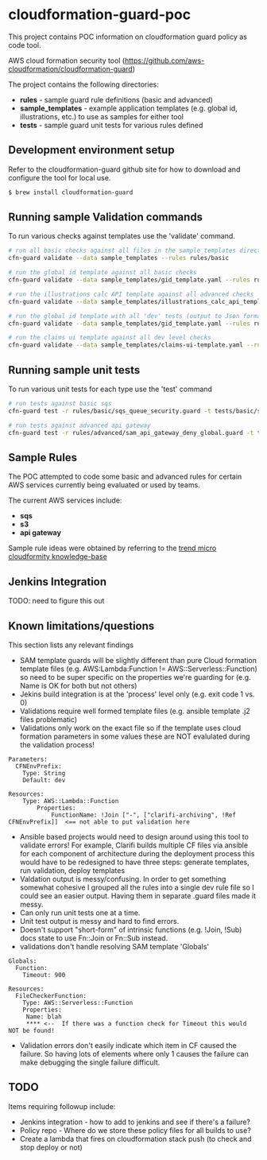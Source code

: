 # cloudformation-guard-poc

This project contains POC information on cloudformation guard policy as code tool.

AWS cloud formation security tool (https://github.com/aws-cloudformation/cloudformation-guard)

The project contains the following directories:
* **rules** - sample guard rule definitions (basic and advanced)
* **sample_templates** - example application templates (e.g. global id, illustrations, etc.) to use as samples for either tool
* **tests** - sample guard unit tests for various rules defined

## Development environment setup
Refer to the cloudformation-guard github site for how to download and configure the tool for local use.

```bash
$ brew install cloudformation-guard
```

## Running sample Validation commands
To run various checks against templates use the 'validate' command.

```bash
# run all basic checks against all files in the sample_templates directory
cfn-guard validate --data sample_templates --rules rules/basic

# run the global id template against all basic checks
cfn-guard validate --data sample_templates/gid_template.yaml --rules rules/basic

# run the illustrations calc API template against all advanced checks
cfn-guard validate --data sample_templates/illustrations_calc_api_template.yaml --rules rules/advanced

# run the global id template with all 'dev' tests (output to Json format)
cfn-guard validate --data sample_templates/gid_template.yaml --rules rules/basic/all_dev_checks.guard -o json

# run the claims ui template against all dev level checks
cfn-guard validate --data sample_templates/claims-ui-template.yaml --rules rules/basic/all_dev_checks.guard -o json
```

## Running sample unit tests
To run various unit tests for each type use the 'test' command

```bash
# run tests against basic sqs
cfn-guard test -r rules/basic/sqs_queue_security.guard -t tests/basic/sqs_queue_security_tests.yaml

# run tests against advanced api gateway
cfn-guard test -r rules/advanced/sam_api_gateway_deny_global.guard -t tests/advanced/sam_api_gateway_deny_global_tests.yaml

```

## Sample Rules
The POC attempted to code some basic and advanced rules for certain AWS services currently being evaluated or used by teams.

The current AWS services include:
* **sqs**
* **s3**
* **api gateway**

Sample rule ideas were obtained by referring to the [trend micro cloudformity knowledge-base](https://www.cloudconformity.com/knowledge-base/)


## Jenkins Integration
TODO: need to figure this out

## Known limitations/questions
This section lists any relevant findings
* SAM template guards will be slightly different than pure Cloud formation template files (e.g. AWS:Lambda:Function != AWS::Serverless::Function) so need to be super specific on the properties we're guarding for (e.g. Name is OK for both but not others)
* Jekins build integration is at the 'process' level only (e.g. exit code 1 vs. 0)
* Validations require well formed template files (e.g. ansible template .j2 files problematic)
* Validations only work on the exact file so if the template uses cloud formation parameters in some values these are NOT evalulated during the validation process!
```
Parameters:
  CFNEnvPrefix:
    Type: String
    Default: dev

Resources:
    Type: AWS::Lambda::Function
        Properties:
            FunctionName: !Join ["-", ["clarifi-archiving", !Ref CFNEnvPrefix]]  <== not able to put validation here

```
* Ansible based projects would need to design around using this tool to validate errors! For example, Clarifi builds multiple CF files via ansible for each component of architecture during the deployment process this would have to be redesigned to have three steps: generate templates, run validation, deploy templates
* Valdation output is messy/confusing. In order to get something somewhat cohesive I grouped all the rules into a single dev rule file so I could see an easier output. Having them in separate .guard files made it messy.
* Can only run unit tests one at a time. 
* Unit test output is messy and hard to find errors.
* Doesn't support "short-form" of intrinsic functions (e.g. !Join, !Sub) docs state to use Fn::Join or Fn::Sub instead.
* validations don't handle resolving SAM template 'Globals'
```
Globals:
  Function:
    Timeout: 900

Resources:
  FileCheckerFunction:
    Type: AWS::Serverless::Function
    Properties:
     Name: blah
     **** <--  If there was a function check for Timeout this would NOT be found!
```
* Validation errors don't easily indicate which item in CF caused the failure. So having lots of elements where only 1 causes the failure can make debugging the single failure difficult.

## TODO
Items requiring followup include:
* Jenkins integration - how to add to jenkins and see if there's a failure?
* Policy repo - Where do we store these policy files for all builds to use?
* Create a lambda that fires on cloudformation stack push (to check and stop deploy or not)